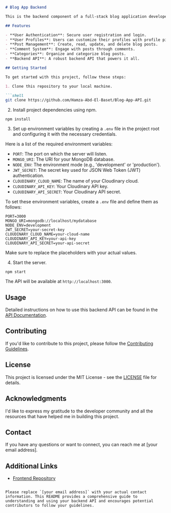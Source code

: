 ```markdown
# Blog App Backend

This is the backend component of a full-stack blog application developed using the MERN (MongoDB, Express.js, React, Node.js) stack. The backend provides the necessary APIs and functionality to support the blog application's core features.

## Features

- **User Authentication**: Secure user registration and login.
- **User Profiles**: Users can customize their profiles with profile pictures.
- **Post Management**: Create, read, update, and delete blog posts.
- **Comment System**: Engage with posts through comments.
- **Categories**: Organize and categorize blog posts.
- **Backend API**: A robust backend API that powers it all.

## Getting Started

To get started with this project, follow these steps:

1. Clone this repository to your local machine.

```shell
git clone https://github.com/Hamza-Abd-El-Baset/Blog-App-API.git
```

2. Install project dependencies using npm.

```shell
npm install
```

3. Set up environment variables by creating a `.env` file in the project root and configuring it with the necessary credentials. 

Here is a list of the required environment variables:

- `PORT`: The port on which the server will listen.
- `MONGO_URI`: The URI for your MongoDB database.
- `NODE_ENV`: The environment mode (e.g., 'development' or 'production').
- `JWT_SECRET`: The secret key used for JSON Web Token (JWT) authentication.
- `CLOUDINARY_CLOUD_NAME`: The name of your Cloudinary cloud.
- `CLOUDINARY_API_KEY`: Your Cloudinary API key.
- `CLOUDINARY_API_SECRET`: Your Cloudinary API secret.

To set these environment variables, create a `.env` file and define them as follows:

```shell
PORT=3000
MONGO_URI=mongodb://localhost/mydatabase
NODE_ENV=development
JWT_SECRET=your-secret-key
CLOUDINARY_CLOUD_NAME=your-cloud-name
CLOUDINARY_API_KEY=your-api-key
CLOUDINARY_API_SECRET=your-api-secret
```

Make sure to replace the placeholders with your actual values.

4. Start the server.

```shell
npm start
```

The API will be available at `http://localhost:3000`.

## Usage

Detailed instructions on how to use this backend API can be found in the [API Documentation](https://blog-app-api-ypu6.onrender.com/).

## Contributing

If you'd like to contribute to this project, please follow the [Contributing Guidelines](CONTRIBUTING.md).

## License

This project is licensed under the MIT License - see the [LICENSE](LICENSE) file for details.

## Acknowledgments

I'd like to express my gratitude to the developer community and all the resources that have helped me in building this project.

## Contact

If you have any questions or want to connect, you can reach me at [your email address].

## Additional Links

- [Frontend Repository](https://github.com/Hamza-Abd-El-Baset/Blog-App-Frontend)
```

Please replace `[your email address]` with your actual contact information. This README provides a comprehensive guide to understanding and using your backend API and encourages potential contributors to follow your guidelines.
